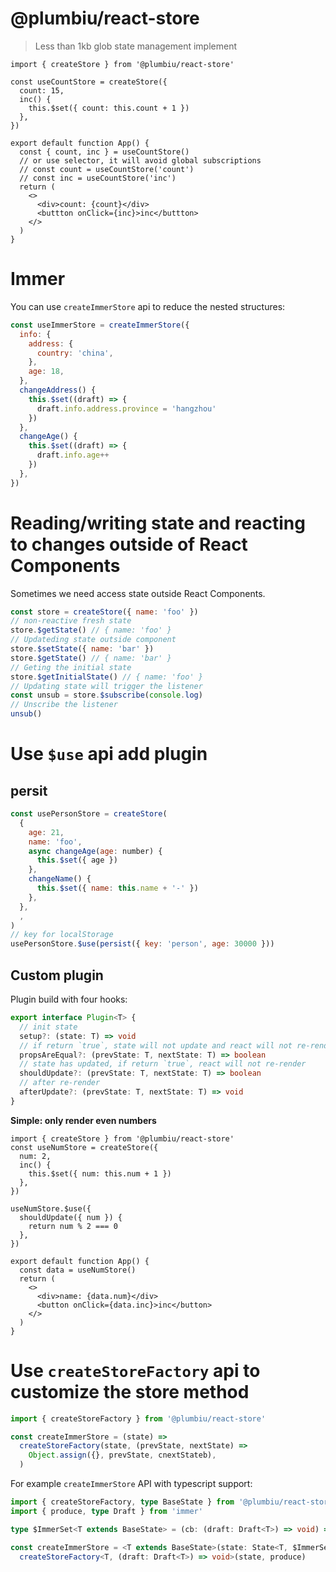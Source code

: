 # @plumbiu/react-store

> Less than 1kb glob state management implement

```tsx
import { createStore } from '@plumbiu/react-store'

const useCountStore = createStore({
  count: 15,
  inc() {
    this.$set({ count: this.count + 1 })
  },
})

export default function App() {
  const { count, inc } = useCountStore()
  // or use selector, it will avoid global subscriptions
  // const count = useCountStore('count')
  // const inc = useCountStore('inc')
  return (
    <>
      <div>count: {count}</div>
      <buttton onClick={inc}>inc</buttton>
    </>
  )
}
```

# Immer

You can use `createImmerStore` api to reduce the nested structures:

```jsx
const useImmerStore = createImmerStore({
  info: {
    address: {
      country: 'china',
    },
    age: 18,
  },
  changeAddress() {
    this.$set((draft) => {
      draft.info.address.province = 'hangzhou'
    })
  },
  changeAge() {
    this.$set((draft) => {
      draft.info.age++
    })
  },
})
```

# Reading/writing state and reacting to changes outside of React Components

Sometimes we need access state outside React Components.

```js
const store = createStore({ name: 'foo' })
// non-reactive fresh state
store.$getState() // { name: 'foo' }
// Updateding state outside component
store.$setState({ name: 'bar' })
store.$getState() // { name: 'bar' }
// Geting the initial state
store.$getInitialState() // { name: 'foo' }
// Updating state will trigger the listener
const unsub = store.$subscribe(console.log)
// Unscribe the listener
unsub()
```

# Use `$use` api add plugin

## persit

```js
const usePersonStore = createStore(
  {
    age: 21,
    name: 'foo',
    async changeAge(age: number) {
      this.$set({ age })
    },
    changeName() {
      this.$set({ name: this.name + '-' })
    },
  },
  ,
)
// key for localStorage
usePersonStore.$use(persist({ key: 'person', age: 30000 }))
```

## Custom plugin

Plugin build with four hooks:

```ts
export interface Plugin<T> {
  // init state
  setup?: (state: T) => void
  // if return `true`, state will not update and react will not re-render
  propsAreEqual?: (prevState: T, nextState: T) => boolean
  // state has updated, if return `true`, react will not re-render
  shouldUpdate?: (prevState: T, nextState: T) => boolean
  // after re-render
  afterUpdate?: (prevState: T, nextState: T) => void
}
```

**Simple: only render even numbers**

```tsx
import { createStore } from '@plumbiu/react-store'
const useNumStore = createStore({
  num: 2,
  inc() {
    this.$set({ num: this.num + 1 })
  },
})

useNumStore.$use({
  shouldUpdate({ num }) {
    return num % 2 === 0
  },
})

export default function App() {
  const data = useNumStore()
  return (
    <>
      <div>name: {data.num}</div>
      <button onClick={data.inc}>inc</button>
    </>
  )
}
```

# Use `createStoreFactory` api to customize the store method

```ts
import { createStoreFactory } from '@plumbiu/react-store'

const createImmerStore = (state) =>
  createStoreFactory(state, (prevState, nextState) =>
    Object.assign({}, prevState, cnextStateb),
  )
```

For example `createImmerStore` API with typescript support:

```ts
import { createStoreFactory, type BaseState } from '@plumbiu/react-store'
import { produce, type Draft } from 'immer'

type $ImmerSet<T extends BaseState> = (cb: (draft: Draft<T>) => void) => void

const createImmerStore = <T extends BaseState>(state: State<T, $ImmerSet<T>>) =>
  createStoreFactory<T, (draft: Draft<T>) => void>(state, produce)
```
